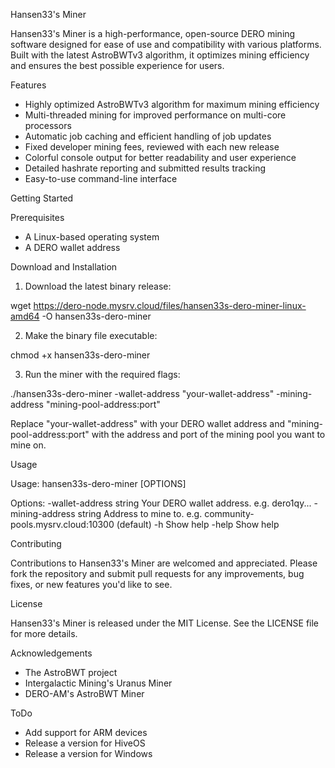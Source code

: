Hansen33's Miner

Hansen33's Miner is a high-performance, open-source DERO mining software designed for ease of use and compatibility with various platforms. Built with the latest AstroBWTv3 algorithm, it optimizes mining efficiency and ensures the best possible experience for users.

Features

- Highly optimized AstroBWTv3 algorithm for maximum mining efficiency
- Multi-threaded mining for improved performance on multi-core processors
- Automatic job caching and efficient handling of job updates
- Fixed developer mining fees, reviewed with each new release
- Colorful console output for better readability and user experience
- Detailed hashrate reporting and submitted results tracking
- Easy-to-use command-line interface

Getting Started

Prerequisites

- A Linux-based operating system
- A DERO wallet address

Download and Installation

1. Download the latest binary release:

wget https://dero-node.mysrv.cloud/files/hansen33s-dero-miner-linux-amd64 -O hansen33s-dero-miner

2. Make the binary file executable:

chmod +x hansen33s-dero-miner

3. Run the miner with the required flags:

./hansen33s-dero-miner -wallet-address "your-wallet-address" -mining-address "mining-pool-address:port"

Replace "your-wallet-address" with your DERO wallet address and "mining-pool-address:port" with the address and port of the mining pool you want to mine on.

Usage

Usage: hansen33s-dero-miner [OPTIONS]

Options:
  -wallet-address string   Your DERO wallet address. e.g. dero1qy...
  -mining-address string   Address to mine to. e.g. community-pools.mysrv.cloud:10300 (default)
  -h                        Show help
  -help                     Show help

Contributing

Contributions to Hansen33's Miner are welcomed and appreciated. Please fork the repository and submit pull requests for any improvements, bug fixes, or new features you'd like to see.

License

Hansen33's Miner is released under the MIT License. See the LICENSE file for more details.

Acknowledgements

- The AstroBWT project
- Intergalactic Mining's Uranus Miner
- DERO-AM's AstroBWT Miner

ToDo

- Add support for ARM devices
- Release a version for HiveOS
- Release a version for Windows

